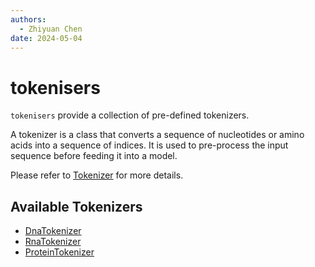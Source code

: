 ```yaml
---
authors:
  - Zhiyuan Chen
date: 2024-05-04
---
```


# tokenisers

`tokenisers` provide a collection of pre-defined tokenizers.

A tokenizer is a class that converts a sequence of nucleotides or amino acids into a sequence of indices. It is used to pre-process the input sequence before feeding it into a model.

Please refer to [Tokenizer](https://huggingface.co/docs/transformers/main/en/main_classes/tokenizer) for more details.

## Available Tokenizers

- [DnaTokenizer](dna)
- [RnaTokenizer](rna)
- [ProteinTokenizer](protein)
